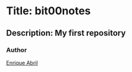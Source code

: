 # Title: bit00notes
## Description: My first repository
### Author
[Enrique Abril](https://www.instagram.com/enriqueabrilc/)
